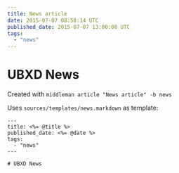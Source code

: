 ```yaml
---
title: News article
date: 2015-07-07 08:58:14 UTC
published_date: 2015-07-07 13:00:00 UTC
tags:
  - "news"
---
```


# UBXD News

Created with `middleman article "News article" -b news`

Uses `sources/templates/news.markdown` as template:

```
---
title: <%= @title %>
published_date: <%= @date %>
tags:
  - "news"
---

# UBXD News
```
